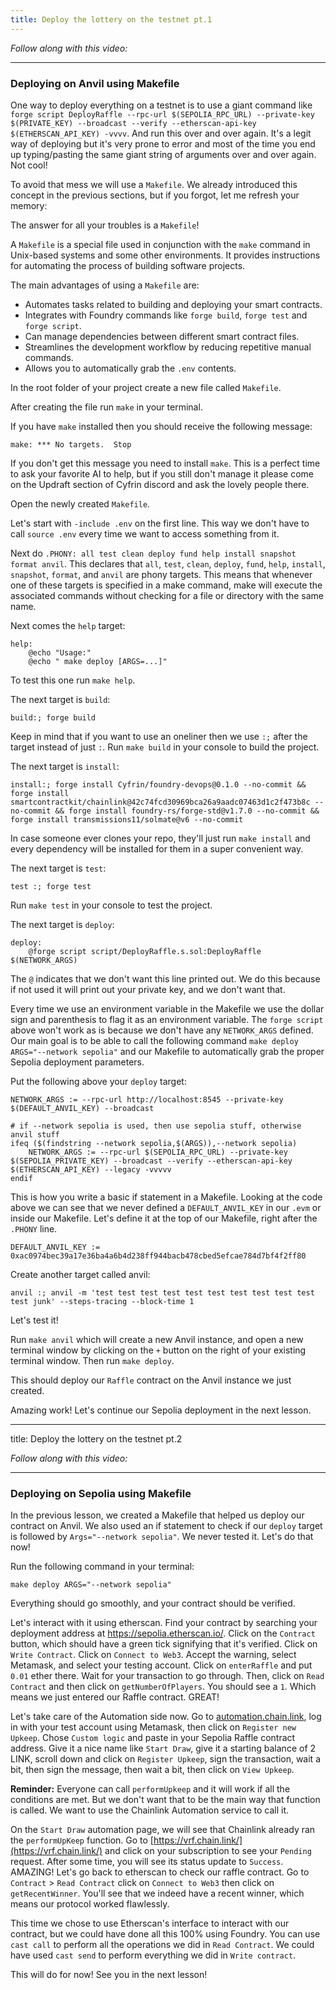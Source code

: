 ```yaml
---
title: Deploy the lottery on the testnet pt.1
---
```

_Follow along with this video:_

---

### Deploying on Anvil using Makefile

One way to deploy everything on a testnet is to use a giant command like `forge script DeployRaffle --rpc-url $(SEPOLIA_RPC_URL) --private-key $(PRIVATE_KEY) --broadcast --verify --etherscan-api-key $(ETHERSCAN_API_KEY) -vvvv`. And run this over and over again. It's a legit way of deploying but it's very prone to error and most of the time you end up typing/pasting the same giant string of arguments over and over again. Not cool!

To avoid that mess we will use a `Makefile`. We already introduced this concept in the previous sections, but if you forgot, let me refresh your memory:

The answer for all your troubles is a `Makefile`!

A `Makefile` is a special file used in conjunction with the `make` command in Unix-based systems and some other environments. It provides instructions for automating the process of building software projects.

The main advantages of using a `Makefile` are:

- Automates tasks related to building and deploying your smart contracts.
- Integrates with Foundry commands like `forge build`, `forge test` and `forge script`.
- Can manage dependencies between different smart contract files.
- Streamlines the development workflow by reducing repetitive manual commands.
- Allows you to automatically grab the `.env` contents.

In the root folder of your project create a new file called `Makefile`.

After creating the file run `make` in your terminal.

If you have `make` installed then you should receive the following message:

`make: *** No targets.  Stop`

If you don't get this message you need to install `make`. This is a perfect time to ask your favorite AI to help, but if you still don't manage it please come on the Updraft section of Cyfrin discord and ask the lovely people there.

Open the newly created `Makefile`.

Let's start with `-include .env` on the first line. This way we don't have to call `source .env` every time we want to access something from it.

Next do `.PHONY: all test clean deploy fund help install snapshot format anvil`. This declares that `all`, `test`, `clean`, `deploy`, `fund`, `help`, `install`, `snapshot`, `format`, and `anvil` are phony targets. This means that whenever one of these targets is specified in a make command, make will execute the associated commands without checking for a file or directory with the same name.

Next comes the `help` target:

```
help:
    @echo "Usage:"
    @echo " make deploy [ARGS=...]"
```

To test this one run `make help`.

The next target is `build`:

```
build:; forge build
```
Keep in mind that if you want to use an oneliner then we use `:;` after the target instead of just `:`. Run `make build` in your console to build the project.

The next target is `install`:

```
install:; forge install Cyfrin/foundry-devops@0.1.0 --no-commit && forge install smartcontractkit/chainlink@42c74fcd30969bca26a9aadc07463d1c2f473b8c --no-commit && forge install foundry-rs/forge-std@v1.7.0 --no-commit && forge install transmissions11/solmate@v6 --no-commit
```

In case someone ever clones your repo, they'll just run `make install` and every dependency will be installed for them in a super convenient way.

The next target is `test`:

```
test :; forge test 
```
Run `make test` in your console to test the project.

The next target is `deploy`:

```
deploy:
    @forge script script/DeployRaffle.s.sol:DeployRaffle $(NETWORK_ARGS)
```

The `@` indicates that we don't want this line printed out. We do this because if not used it will print out your private key, and we don't want that.

Every time we use an environment variable in the Makefile we use the dollar sign and parenthesis to flag it as an environment variable. The `forge script` above won't work as is because we don't have any `NETWORK_ARGS` defined. Our main goal is to be able to call the following command `make deploy ARGS="--network sepolia"` and our Makefile to automatically grab the proper Sepolia deployment parameters.

Put the following above your `deploy` target:

```
NETWORK_ARGS := --rpc-url http://localhost:8545 --private-key $(DEFAULT_ANVIL_KEY) --broadcast

# if --network sepolia is used, then use sepolia stuff, otherwise anvil stuff
ifeq ($(findstring --network sepolia,$(ARGS)),--network sepolia)
	NETWORK_ARGS := --rpc-url $(SEPOLIA_RPC_URL) --private-key $(SEPOLIA_PRIVATE_KEY) --broadcast --verify --etherscan-api-key $(ETHERSCAN_API_KEY) --legacy -vvvvv
endif
```

This is how you write a basic if statement in a Makefile. Looking at the code above we can see that we never defined a `DEFAULT_ANVIL_KEY` in our `.evm` or inside our Makefile. Let's define it at the top of our Makefile, right after the `.PHONY` line.

`DEFAULT_ANVIL_KEY := 0xac0974bec39a17e36ba4a6b4d238ff944bacb478cbed5efcae784d7bf4f2ff80`

Create another target called anvil:

`anvil :; anvil -m 'test test test test test test test test test test test junk' --steps-tracing --block-time 1`

Let's test it!

Run `make anvil` which will create a new Anvil instance, and open a new terminal window by clicking on the `+` button on the right of your existing terminal window. Then run `make deploy`.

This should deploy our `Raffle` contract on the Anvil instance we just created.

Amazing work! Let's continue our Sepolia deployment in the next lesson.


---
title: Deploy the lottery on the testnet pt.2

_Follow along with this video:_

---

### Deploying on Sepolia using Makefile

In the previous lesson, we created a Makefile that helped us deploy our contract on Anvil. We also used an if statement to check if our `deploy` target is followed by `Args="--network sepolia"`. We never tested it. Let's do that now!

Run the following command in your terminal:

`make deploy ARGS="--network sepolia"`

Everything should go smoothly, and your contract should be verified.

Let's interact with it using etherscan. Find your contract by searching your deployment address at https://sepolia.etherscan.io/. Click on the `Contract` button, which should have a green tick signifying that it's verified. Click on `Write Contract`. Click on `Connect to Web3`. Accept the warning, select Metamask, and select your testing account. Click on `enterRaffle` and put `0.01` ether there. Wait for your transaction to go through. Then, click on `Read Contract` and then click on `getNumberOfPlayers`. You should see a `1`. Which means we just entered our Raffle contract. GREAT!

Let's take care of the Automation side now. Go to [automation.chain.link](https://automation.chain.link/), log in with your test account using Metamask, then click on `Register new Upkeep`. Chose `Custom logic` and paste in your Sepolia Raffle contract address. Give it a nice name like `Start Draw`, give it a starting balance of 2 LINK, scroll down and click on `Register Upkeep`, sign the transaction, wait a bit, then sign the message, then wait a bit, then click on `View Upkeep`. 

**Reminder:** Everyone can call `performUpkeep` and it will work if all the conditions are met. But we don't want that to be the main way that function is called. We want to use the Chainlink Automation service to call it. 

On the `Start Draw` automation page, we will see that Chainlink already ran the `performUpKeep` function. Go to [https://vrf.chain.link/](https://vrf.chain.link/) and click on your subscription to see your `Pending` request. After some time, you will see its status update to `Success`. AMAZING! Let's go back to etherscan to check our raffle contract. Go to `Contract` > `Read Contract` click on `Connect to Web3` then click on `getRecentWinner`. You'll see that we indeed have a recent winner, which means our protocol worked flawlessly.

This time we chose to use Etherscan's interface to interact with our contract, but we could have done all this 100% using Foundry. You can use `cast call` to perform all the operations we did in `Read Contract`. We could have used `cast send` to perform everything we did in `Write contract`.

This will do for now! See you in the next lesson!